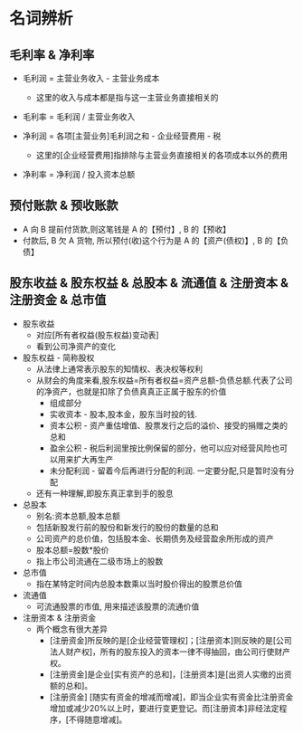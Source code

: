 # 名词辨析


## 毛利率 & 净利率
- 毛利润 = 主营业务收入 - 主营业务成本
  - 这里的收入与成本都是指与这一主营业务直接相关的
- 毛利率 = 毛利润 / 主营业务收入

- 净利润 = 各项[主营业务]毛利润之和 - 企业经营费用 - 税
  - 这里的[企业经营费用]指排除与主营业务直接相关的各项成本以外的费用
- 净利率 = 净利润 / 投入资本总额


## 预付账款 & 预收账款
- A 向 B 提前付货款,则这笔钱是 A 的【预付】, B 的【预收】
- 付款后, B 欠 A 货物, 所以预付(收)这个行为是 A 的【资产(债权)】, B 的【负债】

## 股东收益 & 股东权益 & 总股本 & 流通值 & 注册资本 & 注册资金 & 总市值
- 股东收益
  - 对应[所有者权益(股东权益)变动表]
  - 看到公司净资产的变化
- 股东权益 - 简称股权
  - 从法律上通常表示股东的知情权、表决权等权利
  - 从财会的角度来看,股东权益=所有者权益=资产总额-负债总额.代表了公司的净资产，也就是扣除了负债真真正正属于股东的价值
    - 组成部分
    - 实收资本 - 股本,股本金，股东当时投的钱.
    - 资本公积 - 资产重估增值、股票发行之后的溢价、接受的捐赠之类的总和
    - 盈余公积 - 税后利润里按比例保留的部分，他可以应对经营风险也可以用来扩大再生产
    - 未分配利润 - 留着今后再进行分配的利润. 一定要分配,只是暂时没有分配
  - 还有一种理解,即股东真正拿到手的股息
- 总股本
  - 别名:资本总额,股本总额
  - 包括新股发行前的股份和新发行的股份的数量的总和
  - 公司资产的总价值，包括股本金、长期债务及经营盈余所形成的资产
  - 股本总额=股数*股价
  - 指上市公司流通在二级市场上的股数
- 总市值
  - 指在某特定时间内总股本数乘以当时股价得出的股票总价值
- 流通值
  - 可流通股票的市值, 用来描述该股票的流通价值
- 注册资本 & 注册资金
  - 两个概念有很大差异
    - [注册资金]所反映的是[企业经营管理权]；[注册资本]则反映的是[公司法人财产权]，所有的股东投入的资本一律不得抽回，由公司行使财产权。
    - [注册资金]是企业[实有资产的总和]，[注册资本]是[出资人实缴的出资额的总和]。
    - [注册资金] [随实有资金的增减而增减]，即当企业实有资金比注册资金增加或减少20%以上时，要进行变更登记。而[注册资本]非经法定程序，[不得随意增减]。

